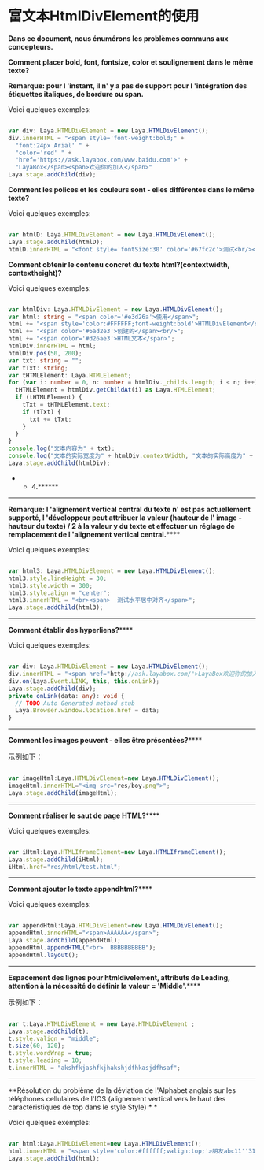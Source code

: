 # 富文本HtmlDivElement的使用

**Dans ce document, nous énumérons les problèmes communs aux concepteurs.**

**Comment placer bold, font, fontsize, color et soulignement dans le même texte?**

**Remarque: pour l 'instant, il n' y a pas de support pour l 'intégration des étiquettes italiques, de bordure ou span.**

Voici quelques exemples:


```typescript

var div: Laya.HTMLDivElement = new Laya.HTMLDivElement();
div.innerHTML = "<span style='font-weight:bold;" +
  "font:24px Arial' " +
  "color='red' " +
  "href='https://ask.layabox.com/www.baidu.com'>" +
  "LayaBox</span><span>欢迎你的加入</span>"
Laya.stage.addChild(div);
```


**Comment les polices et les couleurs sont - elles différentes dans le même texte?**

Voici quelques exemples:


```typescript

var htmlD: Laya.HTMLDivElement = new Laya.HTMLDivElement();
Laya.stage.addChild(htmlD);
htmlD.innerHTML = "<font style='fontSize:30' color='#67fc2c'>测试<br/></font><font style='fontSize:20'>html组件<br/></font>";
```


**Comment obtenir le contenu concret du texte html?(contextwidth, contextheight)?**

Voici quelques exemples:


```typescript

var htmlDiv: Laya.HTMLDivElement = new Laya.HTMLDivElement();
var html: string = "<span color='#e3d26a'>使用</span>";
html += "<span style='color:#FFFFFF;font-weight:bold'>HTMLDivElement</span>";
html += "<span color='#6ad2e3'>创建的</span><br/>";
html += "<span color='#d26ae3'>HTML文本</span>";
htmlDiv.innerHTML = html;
htmlDiv.pos(50, 200);
var txt: string = "";
var tTxt: string;
var tHTMLElement: Laya.HTMLElement;
for (var i: number = 0, n: number = htmlDiv._childs.length; i < n; i++) {
  tHTMLElement = htmlDiv.getChildAt(i) as Laya.HTMLElement;
  if (tHTMLElement) {
    tTxt = tHTMLElement.text;
    if (tTxt) {
      txt += tTxt;
    }
  }
}
console.log("文本内容为" + txt);
console.log("文本的实际宽度为" + htmlDiv.contextWidth, "文本的实际高度为" + htmlDiv.contextHeight)
Laya.stage.addChild(htmlDiv);
```


* * 4.******
****
**Remarque: l 'alignement vertical central du texte n' est pas actuellement supporté, l 'développeur peut attribuer la valeur (hauteur de l' image - hauteur du texte) / 2 à la valeur y du texte et effectuer un réglage de remplacement de l 'alignement vertical central.******

Voici quelques exemples:


```typescript

var html3: Laya.HTMLDivElement = new Laya.HTMLDivElement();
html3.style.lineHeight = 30;
html3.style.width = 300;
html3.style.align = "center";
html3.innerHTML = "<br><span>  测试水平居中对齐</span>";
Laya.stage.addChild(html3);
```
****

**Comment établir des hyperliens?******

Voici quelques exemples:


```typescript

var div: Laya.HTMLDivElement = new Laya.HTMLDivElement();
div.innerHTML = "<span href="http://ask.layabox.com/">LayaBox欢迎你的加入！</span>";
div.on(Laya.Event.LINK, this, this.onLink);
Laya.stage.addChild(div);
private onLink(data: any): void {
  // TODO Auto Generated method stub
  Laya.Browser.window.location.href = data;
}
```
****

**Comment les images peuvent - elles être présentées?******


示例如下：


```typescript

var imageHtml:Laya.HTMLDivElement=new Laya.HTMLDivElement();
imageHtml.innerHTML="<img src="res/boy.png">";
Laya.stage.addChild(imageHtml);
```
****

**Comment réaliser le saut de page HTML?******

Voici quelques exemples:


```typescript

var iHtml:Laya.HTMLIframeElement=new Laya.HTMLIframeElement();
Laya.stage.addChild(iHtml);
iHtml.href="res/html/test.html";
```
****

**Comment ajouter le texte appendhtml?******

Voici quelques exemples:


```typescript

var appendHtml:Laya.HTMLDivElement=new Laya.HTMLDivElement();
appendHtml.innerHTML="<span>AAAAAA</span>";
Laya.stage.addChild(appendHtml);
appendHtml.appendHTML("<br>  BBBBBBBBBB");
appendHtml.layout();
```
****

**Espacement des lignes pour htmldivelement, attributs de Leading, attention à la nécessité de définir la valeur = 'Middle'.******


示例如下：


```typescript

var t:Laya.HTMLDivElement = new Laya.HTMLDivElement ;
Laya.stage.addChild(t);
t.style.valign = "middle";
t.size(60, 120);
t.style.wordWrap = true;
t.style.leading = 10;
t.innerHTML = "akshfkjashfkjhakshjdfhkasjdfhsaf";
```
****

**Résolution du problème de la déviation de l'Alphabet anglais sur les téléphones cellulaires de l'IOS (alignement vertical vers le haut des caractéristiques de top dans le style Style) * *

Voici quelques exemples:


```typescript

var html:Laya.HTMLDivElement=new Laya.HTMLDivElement();
html.innerHTML = "<span style='color:#ffffff;valign:top;'>朋友abc11''31ABC朋友</span><span href='http://www.baidu.com' target='_blank'>百度</span>";
Laya.stage.addChild(html);
```


